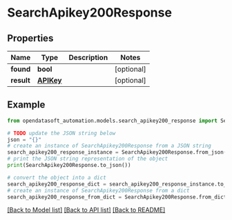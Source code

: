 # SearchApikey200Response


## Properties

Name | Type | Description | Notes
------------ | ------------- | ------------- | -------------
**found** | **bool** |  | [optional] 
**result** | [**APIKey**](APIKey.md) |  | [optional] 

## Example

```python
from opendatasoft_automation.models.search_apikey200_response import SearchApikey200Response

# TODO update the JSON string below
json = "{}"
# create an instance of SearchApikey200Response from a JSON string
search_apikey200_response_instance = SearchApikey200Response.from_json(json)
# print the JSON string representation of the object
print(SearchApikey200Response.to_json())

# convert the object into a dict
search_apikey200_response_dict = search_apikey200_response_instance.to_dict()
# create an instance of SearchApikey200Response from a dict
search_apikey200_response_from_dict = SearchApikey200Response.from_dict(search_apikey200_response_dict)
```
[[Back to Model list]](../README.md#documentation-for-models) [[Back to API list]](../README.md#documentation-for-api-endpoints) [[Back to README]](../README.md)


